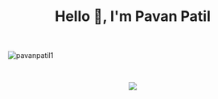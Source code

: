 <h1 align="center">Hello 👋, I'm Pavan Patil</h1>

<br/>

&nbsp;<img align="center" src="https://github-readme-stats.vercel.app/api?username=pavanpatil1&show_icons=true&locale=en&count_private=true" alt="pavanpatil1" /></p>

<br/>
<p align='center'>
  <a href="#"><img src="https://badges.pufler.dev/visits/pavanpatil1/pavanpatil1"></a>
</p>

